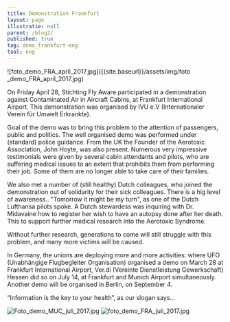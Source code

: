 ```yaml
---
title: Demonstration Frankfurt
layout: page
illustratie: null
parent: /blog2/
published: true
tag: demo_frankfurt-eng
taal: eng
---
```


![foto_demo_FRA_april_2017.jpg]({{site.baseurl}}/assets/img/foto _demo_FRA_april_2017.jpg)

On Friday April 28, Stichting Fly Aware participated in a demonstration against Contaminated Air in Aircraft Cabins,
at Frankfurt International Airport. This demonstration was organised by IVU e.V (Internationaler Verein für Umwelt Erkrankte).  

Goal of the demo was to bring this problem to the attention of passengers, public and politics.
The well organised demo was performed under (standard) police guidance. From the UK the Founder of the Aerotoxic Association, John Hoyte, was also present. Numerous very impressive testimonials were given by several cabin attendants and pilots,
who are suffering medical issues to an extent that prohibits them from performing their job.
Some of them are no longer able to take care of their families.  

We also met a number of (still healthy) Dutch colleagues, who joined the demonstration
out of solidarity for their sick colleagues. There is a hig level of awareness.. "Tomorrow it might be my turn",
as one of the Dutch Lufthansa pilots spoke. A Dutch stewardess was inquiring with Dr. Midavaine how to register
her wish to have an autopsy done after her death. This to support further medical research into the Aerotoxic Syndrome.  

Without further research, generations to come will still struggle with this problem, and many more victims will be caused.  

In Germany, the unions are deploying more and more activities: where UFO (Unabhängige Flugbegleiter Organisation) organised
a demo on March 28 at Frankfurt International Airport, Ver.di (Vereinte Dienstleistung Gewerkschaft) Hessen did so on July 14,
at Frankfurt and Munich Airport simultaneously. Another demo will be organised in Berlin, on September 4.

“Information is the key to your health”, as our slogan says...  

![Foto_demo_MUC_juli_2017.jpg]({{site.baseurl}}/assets/img/Foto_demo_MUC_juli_2017.jpg)
![foto_demo_FRA_juli_2017.jpg]({{site.baseurl}}/assets/img/foto_demo_FRA_juli_2017.jpg)
